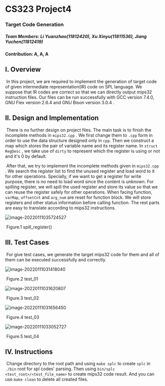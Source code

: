 # CS323 Project4

###  Target Code Generation

##### **Team Members: Li Yuanzhao(11812420), Xu Xinyu(11811536), Jiang Yuchen(11812419)**

**Contribution: A, A, A**

## I. Overview

​		In this project, we are required to implement the generation of target code of given intermediate representation(IR) code on SPL language. We suppose that IR codes are correct so that we can directly output mips32 instruction files. Our files can be run successfully with GCC version 7.4.0, GNU Flex version 2.6.4 and GNU Bison version 3.0.4 .



## II. Design and Implementation

​		There is no further design on project files. The main task is to finish the incomplete methods in `mips32.cpp` . We first change them to `.cpp` form in order to use the data structure designed only in `cpp`. Then we construct a map which stores the pair of variable name and its register name. In `struct RegDesc` , we take use of `dirty` to represent which the register is using or not and it's 0 by default.

​		After that, we try to implement the incomplete methods given in `mips32.cpp` . We search the register list to find the unused register and load word to it for other operations.  Specially, if we want to get a register for write purpose, there is no need to load word since the content is unknown. For spilling register, we will spill the used register and store its value so that we can reuse the register safely for other operations. When facing function, `varMap`, `offsetCnt` and `arg_num` are reset for function block. We will store registers and other status information before calling function. The rest parts are easy to translate according to mips32 instructions.

![image-20220111035724527](SID-Project4.assets/image-20220111035724527.png)

​																				Figure.1 spill_register()



## III. Test Cases

​		For give test cases, we generate the target mips32 code for them and all of them can be executed successfully and correctly.

![image-20220111031418040](SID-Project4.assets/image-20220111031418040.png)

​																				Figure.2 test_01

![image-20220111031620807](SID-Project4.assets/image-20220111031620807.png)

​																				Figure.3 test_02

![image-20220111031656450](SID-Project4.assets/image-20220111031656450.png)

​																				Figure.4 test_03

![image-20220111033052727](SID-Project4.assets/image-20220111033052727.png)

​																				Figure.5 test_04



## IV. Instructions

​			Change directory to the root path and using `make splc` to create `splc` in `./bin` root for spl codes' parsing. Then using `bin/splc <test_root>/<test_file_name>` to create mips32 code result. And you can use `make clean` to delete all created files.



